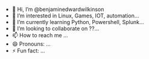 - 👋 Hi, I’m @benjaminedwardwilkinson
- 👀 I’m interested in Linux, Games, IOT, automation...
- 🌱 I’m currently learning Python, Powershell, Splunk...
- 💞️ I’m looking to collaborate on ??...
- 📫 How to reach me ...
- 😄 Pronouns: ...
- ⚡ Fun fact: ...

<!---
benjaminedwardwilkinson/benjaminedwardwilkinson is a ✨ special ✨ repository because its `README.md` (this file) appears on your GitHub profile.
You can click the Preview link to take a look at your changes.
--->
